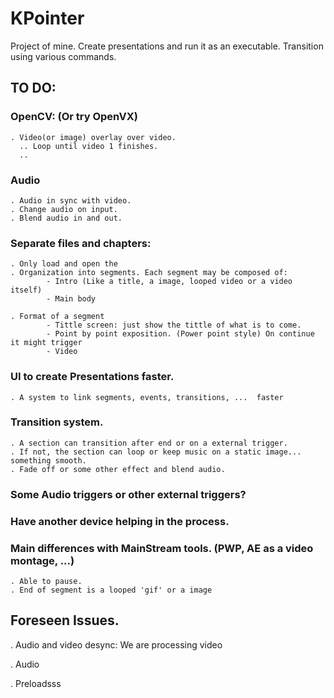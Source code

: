 # KPointer
Project of mine. Create presentations and run it as an executable. Transition using various commands.


## TO DO:

### OpenCV:  (Or try OpenVX)
    . Video(or image) overlay over video.
      .. Loop until video 1 finishes.
      .. 
    
### Audio
    . Audio in sync with video.
    . Change audio on input. 
    . Blend audio in and out.
    
### Separate files and chapters:
    . Only load and open the 
    . Organization into segments. Each segment may be composed of:
            - Intro (Like a title, a image, looped video or a video itself)
            - Main body
            
    . Format of a segment
            - Tittle screen: just show the tittle of what is to come.
            - Point by point exposition. (Power point style) On continue it might trigger
            - Video
    
### UI to create Presentations faster.
    . A system to link segments, events, transitions, ...  faster
    
### Transition system.
    . A section can transition after end or on a external trigger.
    . If not, the section can loop or keep music on a static image... something smooth.
    . Fade off or some other effect and blend audio.
    
### Some Audio triggers or other external triggers?


### Have another device helping in the process.

### Main differences with MainStream tools. (PWP, AE as a video montage, ...)
    . Able to pause.
    . End of segment is a looped 'gif' or a image 
## Foreseen Issues.
  . Audio and video desync:
      We are processing video
      
  . Audio 
  
  . Preloadsss
